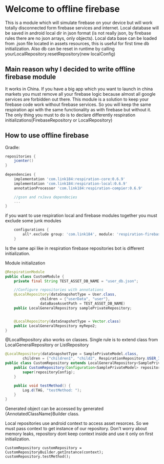 Welcome to offline firebase
===
This is a module which will simulate firebase on your device but will work totally disconnected form
 firebase services and internet. Local database will be saved in android local dir in json format
 (is not really json, by firebase rules there are no json arrays, only objects). Local data base 
 can be loaded from .json file located in assets resources, this is useful for first time db 
 initialization. Also db can be reset in runtime by calling yourLocalRepository.resetRepository(new localConfig)
 
Main reason why I decided to write offline firebase module
---
It works in China. If you have a big app which you want to launch in china markets
you must remove all your firebase logic because almost all google services are forbidden out there.
This module is a solution to keep your firebase code work without firebase services. So you will
keep the same respiration api with the same functionality as with firebase but without it. The only thing
you must to do is to declare differently respiration initializations(FirebaseRepository or LocalRepository) 


How to use offline firebase
---

Gradle:

```gradle
repositories {
    jcenter()
}
 
dependencies {
    implementation 'com.link184:respiration-core:0.6.9'
    implementation 'com.link184:respiration-local:0.6.9'
    annotationProcessor 'com.link184:respiration-compier:0.6.9'

    //gson and rxJava dependecies
    ...
}
```

if you want to use respiration local and firebase modules together you must exclude some junk modules

```gradle
    configurations {
        all*.exclude group: 'com.link184', module: 'respiration-firebase-junk'
    }
```

Is the same api like in respiration firebase repositories bot is different initialization.

Module initialization
```java
@RespirationModule
public class CustomModule {
    private final String TEST_ASSET_DB_NAME = "user_db.json";

    //Configure repositories with annotations
    @LocalRepository(dataSnapshotType = User.class,
                children = {"userData", "user"},
                dataBaseAssetPath = TEST_ASSET_DB_NAME)
    public LocalGeneralRepository samplePrivateRepository;


    @LocalRepository(dataSnapshotType = Vector.class)
    public LocalGeneralRepository myRepo2;
}
```

@LocalRepository also works on classes. Single rule is to extend class from LocalGeneralRepository 
or ListRepository

```java
@LocalRepository(dataSnapshotType = SamplePrivateModel.class,
        children = {"children1", "child2", RespirationRepository.USER_ID, "child3"})
public class CustomRepository extends LocalGeneralRepository<SamplePrivateModel> {
    public CustomRepository(Configuration<SamplePrivateModel> repositoryConfig) {
        super(repositoryConfig);
    }

    public void testMethod() {
        Log.d(TAG, "testMethod: ");
    }
}
```

Generated object can be accessed by generated {AnnotatedClassName}Builder class.

Local repositories use android context to access asset resorces. So we must pass context to get 
instance of our repository. Don't worry about memory leaks, repository dont keep context inside and use it
  only on first initialization.
  
```
CustomRepository customRepository = CustomRepositoryBuilder.getInstance(context);
customRepository.testMethod();
```
